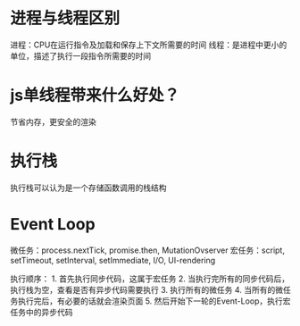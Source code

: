 # 进程与线程区别
进程：CPU在运行指令及加载和保存上下文所需要的时间
线程：是进程中更小的单位，描述了执行一段指令所需要的时间

# js单线程带来什么好处？
节省内存，更安全的渲染


# 执行栈
执行栈可以认为是一个存储函数调用的栈结构

# Event Loop
微任务：process.nextTick, promise.then, MutationOvserver
宏任务：script, setTimeout, setInterval, setImmediate, I/O, UI-rendering

执行顺序：
    1. 首先执行同步代码，这属于宏任务
    2. 当执行完所有的同步代码后，执行栈为空，查看是否有异步代码需要执行
    3. 执行所有的微任务
    4. 当所有的微任务执行完后，有必要的话就会渲染页面
    5. 然后开始下一轮的Event-Loop，执行宏任务中的异步代码